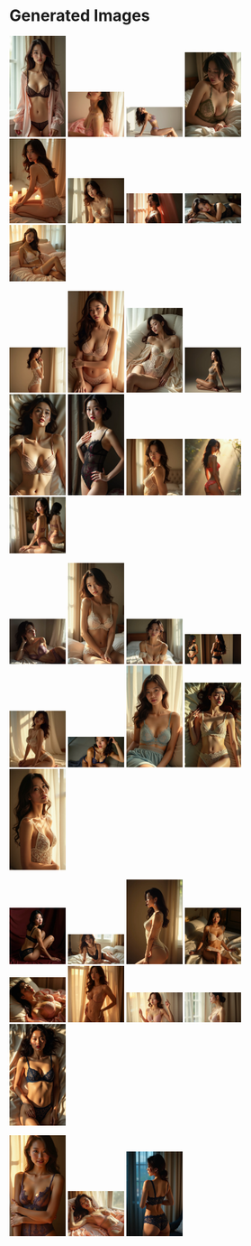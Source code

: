 # Generated Images



<img src="2025_08_16_01.webp" width="100"/> <img src="2025_08_16_02.webp" width="100"/> <img src="2025_08_16_03.webp" width="100"/> <img src="2025_08_16_04.webp" width="100"/> <img src="2025_08_16_05.webp" width="100"/> <img src="2025_08_16_06.webp" width="100"/> <img src="2025_08_16_07.webp" width="100"/> <img src="2025_08_16_08.webp" width="100"/> <img src="2025_08_16_09.webp" width="100"/>

<img src="2025_08_16_10.webp" width="100"/> <img src="2025_08_16_11.webp" width="100"/> <img src="2025_08_16_12.webp" width="100"/> <img src="2025_08_16_13.webp" width="100"/> <img src="2025_08_16_14.webp" width="100"/> <img src="2025_08_16_15.webp" width="100"/> <img src="2025_08_16_16.webp" width="100"/> <img src="2025_08_16_17.webp" width="100"/> <img src="2025_08_16_18.webp" width="100"/>

<img src="2025_08_16_19.webp" width="100"/> <img src="2025_08_16_20.webp" width="100"/> <img src="2025_08_16_21.webp" width="100"/> <img src="2025_08_16_22.webp" width="100"/> <img src="2025_08_16_23.webp" width="100"/> <img src="2025_08_16_24.webp" width="100"/> <img src="2025_08_16_25.webp" width="100"/> <img src="2025_08_16_26.webp" width="100"/> <img src="2025_08_16_27.webp" width="100"/>

<img src="2025_08_16_28.webp" width="100"/> <img src="2025_08_16_29.webp" width="100"/> <img src="2025_08_16_30.webp" width="100"/> <img src="2025_08_16_31.webp" width="100"/> <img src="2025_08_16_32.webp" width="100"/> <img src="2025_08_16_33.webp" width="100"/> <img src="2025_08_16_34.webp" width="100"/> <img src="2025_08_16_35.webp" width="100"/> <img src="2025_08_16_36.webp" width="100"/>

<img src="2025_08_16_37.webp" width="100"/> <img src="2025_08_16_38.webp" width="100"/> <img src="2025_08_16_39.webp" width="100"/>